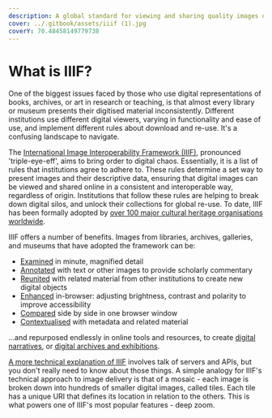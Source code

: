 ```yaml
---
description: A global standard for viewing and sharing quality images of cultural heritage
cover: ../.gitbook/assets/iiif (1).jpg
coverY: 70.48458149779738
---
```


# What is IIIF?

One of the biggest issues faced by those who use digital representations of books, archives, or art in research or teaching, is that almost every library or museum presents their digitised material inconsistently. Different institutions use different digital viewers, varying in functionality and ease of use, and implement different rules about download and re-use. It's a confusing landscape to navigate.

The [International Image Interoperability Framework (IIIF)](https://iiif.io/), pronounced 'triple-eye-eff', aims to bring order to digital chaos. Essentially, it is a list of rules that institutions agree to adhere to. These rules determine a set way to present images and their descriptive data, ensuring that digital images can be viewed and shared online in a consistent and interoperable way, regardless of origin. Institutions that follow these rules are helping to break down digital silos, and unlock their collections for global re-use. To date, IIIF has been formally adopted by [over 100 major cultural heritage organisations worldwide](https://iiif.io/guides/finding\_resources/).&#x20;

IIIF offers a number of benefits. Images from libraries, archives, galleries, and museums that have adopted the framework can be:&#x20;

* [Examined](examine.md) in minute, magnified detail
* [Annotated](annotate.md) with text or other images to provide scholarly commentary
* [Reunited](reunify.md) with related material from other institutions to create new digital objects
* [Enhanced](enhance.md) in-browser: adjusting brightness, contrast and polarity to improve accessibility
* [Compared](compare-to-do.md) side by side in one browser window
* [Contextualised](contextualise.md) with metadata and related material

...and repurposed endlessly in online tools and resources, to create [digital narratives](../digital-storytelling/), or [digital archives and exhibitions](../digital-archives-and-exhibitions/).

[A more technical explanation of IIIF](https://iiif.io/) involves talk of servers and APIs, but you don't really need to know about those things. A simple analogy for IIIF's technical approach to image delivery is that of a mosaic - each image is broken down into hundreds of smaller digital images, called tiles. Each tile has a unique URI that defines its location in relation to the others. This is what powers one of IIIF's most popular features - deep zoom.
